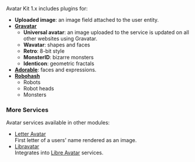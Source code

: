 Avatar Kit 1.x includes plugins for:

* **Uploaded image**: an image field attached to the user entity.
* **[Gravatar](https://gravatar.com/)**  
   * **Universal avatar**: an image uploaded to the service is updated on all other websites using Gravatar.  
   * **Wavatar**: shapes and faces  
   * **Retro**: 8-bit style  
   * **MonsterID**: bizarre monsters  
   * **Identicon**: geometric fractals
* **[Adorable](http://avatars.adorable.io/)**: faces and expressions.
* **[Robohash](https://robohash.org/)**  
   * Robots  
   * Robot heads  
   * Monsters

### More Services

Avatar services available in other modules:

* [Letter Avatar](https://www.drupal.org/project/letter%5Favatar)  
 First letter of a users' name rendered as an image.
* [Libravatar](https://www.drupal.org/project/libravatar)  
 Integrates into [Libre Avatar](https://www.libravatar.org) services.